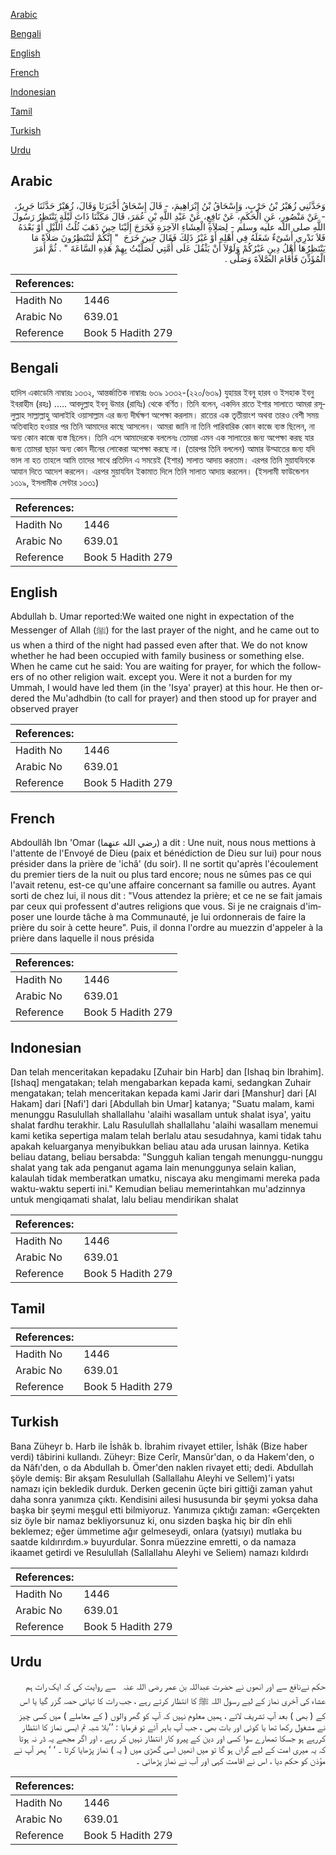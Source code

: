 [Arabic](#arabic)

[Bengali](#bengali)

[English](#english)

[French](#french)

[Indonesian](#indonesian)

[Tamil](#tamil)

[Turkish](#turkish)

[Urdu](#urdu)

## Arabic


<div dir="rtl" lang="ar" style={{fontSize:'larger',backgroundColor:'#f8f9fa',padding:20}}>
وَحَدَّثَنِي زُهَيْرُ بْنُ حَرْبٍ، وَإِسْحَاقُ بْنُ إِبْرَاهِيمَ، - قَالَ إِسْحَاقُ أَخْبَرَنَا وَقَالَ، زُهَيْرٌ حَدَّثَنَا جَرِيرٌ، - عَنْ مَنْصُورٍ، عَنِ الْحَكَمِ، عَنْ نَافِعٍ، عَنْ عَبْدِ اللَّهِ بْنِ عُمَرَ، قَالَ مَكَثْنَا ذَاتَ لَيْلَةٍ نَنْتَظِرُ رَسُولَ اللَّهِ صلى الله عليه وسلم - لِصَلاَةِ الْعِشَاءِ الآخِرَةِ فَخَرَجَ إِلَيْنَا حِينَ ذَهَبَ ثُلُثُ اللَّيْلِ أَوْ بَعْدَهُ فَلاَ نَدْرِي أَشَىْءٌ شَغَلَهُ فِي أَهْلِهِ أَوْ غَيْرُ ذَلِكَ فَقَالَ حِينَ خَرَجَ ‏ "‏ إِنَّكُمْ لَتَنْتَظِرُونَ صَلاَةً مَا يَنْتَظِرُهَا أَهْلُ دِينٍ غَيْرُكُمْ وَلَوْلاَ أَنْ يَثْقُلَ عَلَى أُمَّتِي لَصَلَّيْتُ بِهِمْ هَذِهِ السَّاعَةَ ‏"‏ ‏.‏ ثُمَّ أَمَرَ الْمُؤَذِّنَ فَأَقَامَ الصَّلاَةَ وَصَلَّى ‏.‏
</div>
<div style={{backgroundColor:'#f8f9fa',padding:20, marginBottom: 10}}><table> <thead> <tr> <th>References:</th> <th></th> </tr> </thead> <tbody><tr><td>Hadith No</td><td>1446</td></tr><tr><td>Arabic No</td><td>639.01</td></tr><tr><td>Reference</td><td>Book 5 Hadith 279</td></tr></tbody></table></div>

## Bengali


<div dir="ltr" lang="bn" style={{fontSize:'larger',backgroundColor:'#f8f9fa',padding:20}}>
হাদিস একাডেমি নাম্বারঃ ১৩৩২, আন্তর্জাতিক নাম্বারঃ ৬৩৯ ১৩৩২-(২২০/৬৩৯) যুহায়র ইবনু হারব ও ইসহাক ইবনু ইবরাহীম (রহঃ) ..... আবদুল্লাহ ইবনু উমার (রাযিঃ) থেকে বর্ণিত। তিনি বলেন, একদিন রাতে ইশার সালাতে আমরা রসূলুল্লাহ সাল্লাল্লাহু আলাইহি ওয়াসাল্লাম এর জন্য দীর্ঘক্ষণ অপেক্ষা করলাম। রাতের এক তৃতীয়াংশ অথবা তারও বেশী সময় অতিবাহিত হওয়ার পর তিনি আমাদের কাছে আসলেন। আমরা জানি না তিনি পারিবারিক কোন কাজে ব্যস্ত ছিলেন, না অন্য কোন কাজে ব্যস্ত ছিলেন। তিনি এসে আমাদেরকে বললেনঃ তোমরা এমন এক সালাতের জন্য অপেক্ষা করছ যার জন্য তোমরা ছাড়া অন্য কোন দীনের লোকেরা অপেক্ষা করছে না। (তারপর তিনি বললেন) আমার উম্মাতের জন্য যদি ভাল না হত তাহলে আমি তাদের সাথে প্রতিদিন এ সময়েই (ইশার) সালাত আদায় করতাম। এরপর তিনি মুয়াযযিনকে আযান দিতে আদেশ করলেন। এরপর মুয়াযযিন ইকামাত দিলে তিনি সালাত আদায় করলেন। (ইসলামী ফাউন্ডেশন ১৩১৯, ইসলামীক সেন্টার ১৩৩১)
</div>
<div style={{backgroundColor:'#f8f9fa',padding:20, marginBottom: 10}}><table> <thead> <tr> <th>References:</th> <th></th> </tr> </thead> <tbody><tr><td>Hadith No</td><td>1446</td></tr><tr><td>Arabic No</td><td>639.01</td></tr><tr><td>Reference</td><td>Book 5 Hadith 279</td></tr></tbody></table></div>

## English


<div dir="ltr" lang="en" style={{fontSize:'larger',backgroundColor:'#f8f9fa',padding:20}}>
Abdullah b. Umar reported:We waited one night in expectation of the Messenger of Allah (ﷺ) for the last prayer of the night, and he came out to us when a third of the night had passed even after that. We do not know whether he had been occupied with family business or something else. When he came cut he said: You are waiting for prayer, for which the followers of no other religion wait. except you. Were it not a burden for my Ummah, I would have led them (in the 'Isya' prayer) at this hour. He then ordered the Mu'adhdbin (to call for prayer) and then stood up for prayer and observed prayer
</div>
<div style={{backgroundColor:'#f8f9fa',padding:20, marginBottom: 10}}><table> <thead> <tr> <th>References:</th> <th></th> </tr> </thead> <tbody><tr><td>Hadith No</td><td>1446</td></tr><tr><td>Arabic No</td><td>639.01</td></tr><tr><td>Reference</td><td>Book 5 Hadith 279</td></tr></tbody></table></div>

## French


<div dir="ltr" lang="fr" style={{fontSize:'larger',backgroundColor:'#f8f9fa',padding:20}}>
Abdoullâh Ibn 'Omar (رضي الله عنهما) a dit : Une nuit, nous nous mettions à l'attente de l'Envoyé de Dieu (paix et bénédiction de Dieu sur lui) pour nous présider dans la prière de 'ichâ' (du soir). Il ne sortit qu'après l'écoulement du premier tiers de la nuit ou plus tard encore; nous ne sûmes pas ce qui l'avait retenu, est-ce qu'une affaire concernant sa famille ou autres. Ayant sorti de chez lui, il nous dit : "Vous attendez la prière; et ce ne se fait jamais par ceux qui professent d'autres religions que vous. Si je ne craignais d'imposer une lourde tâche à ma Communauté, je lui ordonnerais de faire la prière du soir à cette heure". Puis, il donna l'ordre au muezzin d'appeler à la prière dans laquelle il nous présida
</div>
<div style={{backgroundColor:'#f8f9fa',padding:20, marginBottom: 10}}><table> <thead> <tr> <th>References:</th> <th></th> </tr> </thead> <tbody><tr><td>Hadith No</td><td>1446</td></tr><tr><td>Arabic No</td><td>639.01</td></tr><tr><td>Reference</td><td>Book 5 Hadith 279</td></tr></tbody></table></div>

## Indonesian


<div dir="ltr" lang="id" style={{fontSize:'larger',backgroundColor:'#f8f9fa',padding:20}}>
Dan telah menceritakan kepadaku [Zuhair bin Harb] dan [Ishaq bin Ibrahim]. [Ishaq] mengatakan; telah mengabarkan kepada kami, sedangkan Zuhair mengatakan; telah menceritakan kepada kami Jarir dari [Manshur] dari [Al Hakam] dari [Nafi'] dari [Abdullah bin Umar] katanya; "Suatu malam, kami menunggu Rasulullah shallallahu 'alaihi wasallam untuk shalat isya', yaitu shalat fardhu terakhir. Lalu Rasulullah shallallahu 'alaihi wasallam menemui kami ketika sepertiga malam telah berlalu atau sesudahnya, kami tidak tahu apakah keluarganya menyibukkan beliau atau ada urusan lainnya. Ketika beliau datang, beliau bersabda: "Sungguh kalian tengah menunggu-nunggu shalat yang tak ada penganut agama lain menunggunya selain kalian, kalaulah tidak memberatkan umatku, niscaya aku mengimami mereka pada waktu-waktu seperti ini." Kemudian beliau memerintahkan mu'adzinnya untuk mengiqamati shalat, lalu beliau mendirikan shalat
</div>
<div style={{backgroundColor:'#f8f9fa',padding:20, marginBottom: 10}}><table> <thead> <tr> <th>References:</th> <th></th> </tr> </thead> <tbody><tr><td>Hadith No</td><td>1446</td></tr><tr><td>Arabic No</td><td>639.01</td></tr><tr><td>Reference</td><td>Book 5 Hadith 279</td></tr></tbody></table></div>

## Tamil


<div dir="ltr" lang="ta" style={{fontSize:'larger',backgroundColor:'#f8f9fa',padding:20}}>

</div>
<div style={{backgroundColor:'#f8f9fa',padding:20, marginBottom: 10}}><table> <thead> <tr> <th>References:</th> <th></th> </tr> </thead> <tbody><tr><td>Hadith No</td><td>1446</td></tr><tr><td>Arabic No</td><td>639.01</td></tr><tr><td>Reference</td><td>Book 5 Hadith 279</td></tr></tbody></table></div>

## Turkish


<div dir="ltr" lang="tr" style={{fontSize:'larger',backgroundColor:'#f8f9fa',padding:20}}>
Bana Züheyr b. Harb ile İshâk b. İbrahim rivayet ettiler, İshâk (Bize haber verdi) tâbirini kullandı. Züheyr: Bize Cerîr, Mansûr'dan, o da Hakem'den, o da Nâfı'den, o da Abdullah b. Ömer'den naklen rivayet etti; dedi. Abdullah şöyle demiş: Bir akşam Resulullah (Sallallahu Aleyhi ve Sellem)'i yatsı namazı için bekledik durduk. Derken gecenin üçte biri gittiği zaman yahut daha sonra yanımıza çıktı. Kendisini ailesi hususunda bir şeymi yoksa daha başka bir şeymi meşgul etti bilmiyoruz. Yanımıza çıktığı zaman: «Gerçekten siz öyle bir namaz bekliyorsunuz ki, onu sizden başka hiç bir dîn ehli beklemez; eğer ümmetime ağır gelmeseydi, onlara (yatsıyı) mutlaka bu saatde kıldırırdım.» buyurdular. Sonra müezzine emretti, o da namaza ikaamet getirdi ve Resulullah (Sallallahu Aleyhi ve Seliem) namazı kıldırdı
</div>
<div style={{backgroundColor:'#f8f9fa',padding:20, marginBottom: 10}}><table> <thead> <tr> <th>References:</th> <th></th> </tr> </thead> <tbody><tr><td>Hadith No</td><td>1446</td></tr><tr><td>Arabic No</td><td>639.01</td></tr><tr><td>Reference</td><td>Book 5 Hadith 279</td></tr></tbody></table></div>

## Urdu


<div dir="rtl" lang="ur" style={{fontSize:'larger',backgroundColor:'#f8f9fa',padding:20}}>
حکم نےنافع سے اور انھوں نے حضرت عبداللہ بن عمر ‌رضی ‌اللہ ‌عنہ ‌ ‌ سے روایت کی کہ ایک رات ہم عشاء کی آخری نماز کے لیے رسول اللہ ﷺ کا انتظار کرتے رہے ، جب رات کا تہائی حصہ گزر گیا یا اس کے ( بھی ) بعد آپ تشریف لائے ، ہمیں معلوم نہیں کہ آپ کو گھر والوں ( کے معاملے ) میں کسی چیز نے مشغول رکھا تھا یا کوئی اور بات بھی ، جب آپ باہر آئے تو فرمایا : ’’بلا شبہ تم ایسی نماز کا انتظار کررہے ہو جسکا تمھارے سوا کسی اور دین کے پیرو کار انتظار نہیں کر رہے ، اور اگر مجھے یہ ڈر نہ ہوتا کہ یہ میری امت کے لیے گراں ہو گا تو میں انھیں اسی گھڑی میں ( یہ ) نماز پڑھایا کرتا ۔ ‘ ‘ پھر آپ نے مؤذن کو حکم دیا ، اس نے اقامت کہی اور آب نے نماز پڑھائی ۔
</div>
<div style={{backgroundColor:'#f8f9fa',padding:20, marginBottom: 10}}><table> <thead> <tr> <th>References:</th> <th></th> </tr> </thead> <tbody><tr><td>Hadith No</td><td>1446</td></tr><tr><td>Arabic No</td><td>639.01</td></tr><tr><td>Reference</td><td>Book 5 Hadith 279</td></tr></tbody></table></div>